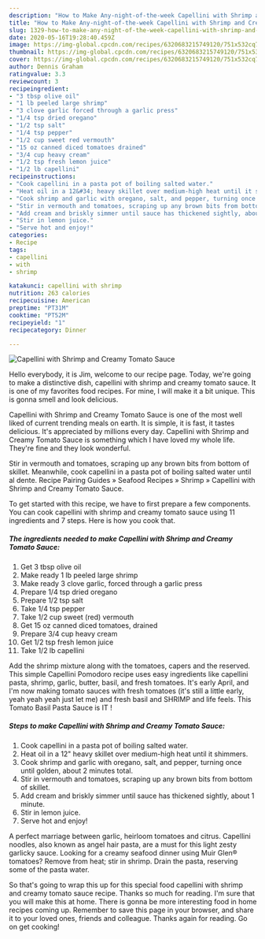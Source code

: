 ```yaml
---
description: "How to Make Any-night-of-the-week Capellini with Shrimp and Creamy Tomato Sauce"
title: "How to Make Any-night-of-the-week Capellini with Shrimp and Creamy Tomato Sauce"
slug: 1329-how-to-make-any-night-of-the-week-capellini-with-shrimp-and-creamy-tomato-sauce
date: 2020-05-16T19:28:40.459Z
image: https://img-global.cpcdn.com/recipes/6320683215749120/751x532cq70/capellini-with-shrimp-and-creamy-tomato-sauce-recipe-main-photo.jpg
thumbnail: https://img-global.cpcdn.com/recipes/6320683215749120/751x532cq70/capellini-with-shrimp-and-creamy-tomato-sauce-recipe-main-photo.jpg
cover: https://img-global.cpcdn.com/recipes/6320683215749120/751x532cq70/capellini-with-shrimp-and-creamy-tomato-sauce-recipe-main-photo.jpg
author: Dennis Graham
ratingvalue: 3.3
reviewcount: 3
recipeingredient:
- "3 tbsp olive oil"
- "1 lb peeled large shrimp"
- "3 clove garlic forced through a garlic press"
- "1/4 tsp dried oregano"
- "1/2 tsp salt"
- "1/4 tsp pepper"
- "1/2 cup sweet red vermouth"
- "15 oz canned diced tomatoes drained"
- "3/4 cup heavy cream"
- "1/2 tsp fresh lemon juice"
- "1/2 lb capellini"
recipeinstructions:
- "Cook capellini in a pasta pot of boiling salted water."
- "Heat oil in a 12&#34; heavy skillet over medium-high heat until it shimmers."
- "Cook shrimp and garlic with oregano, salt, and pepper, turning once until golden, about 2 minutes total."
- "Stir in vermouth and tomatoes, scraping up any brown bits from bottom of skillet."
- "Add cream and briskly simmer until sauce has thickened sightly, about 1 minute."
- "Stir in lemon juice."
- "Serve hot and enjoy!"
categories:
- Recipe
tags:
- capellini
- with
- shrimp

katakunci: capellini with shrimp 
nutrition: 263 calories
recipecuisine: American
preptime: "PT31M"
cooktime: "PT52M"
recipeyield: "1"
recipecategory: Dinner

---
```



![Capellini with Shrimp and Creamy Tomato Sauce](https://img-global.cpcdn.com/recipes/6320683215749120/751x532cq70/capellini-with-shrimp-and-creamy-tomato-sauce-recipe-main-photo.jpg)

Hello everybody, it is Jim, welcome to our recipe page. Today, we're going to make a distinctive dish, capellini with shrimp and creamy tomato sauce. It is one of my favorites food recipes. For mine, I will make it a bit unique. This is gonna smell and look delicious.

Capellini with Shrimp and Creamy Tomato Sauce is one of the most well liked of current trending meals on earth. It is simple, it is fast, it tastes delicious. It's appreciated by millions every day. Capellini with Shrimp and Creamy Tomato Sauce is something which I have loved my whole life. They're fine and they look wonderful.

Stir in vermouth and tomatoes, scraping up any brown bits from bottom of skillet. Meanwhile, cook capellini in a pasta pot of boiling salted water until al dente. Recipe Pairing Guides » Seafood Recipes » Shrimp » Capellini with Shrimp and Creamy Tomato Sauce.


To get started with this recipe, we have to first prepare a few components. You can cook capellini with shrimp and creamy tomato sauce using 11 ingredients and 7 steps. Here is how you cook that.

<!--inarticleads1-->

##### The ingredients needed to make Capellini with Shrimp and Creamy Tomato Sauce:

1. Get 3 tbsp olive oil
1. Make ready 1 lb peeled large shrimp
1. Make ready 3 clove garlic, forced through a garlic press
1. Prepare 1/4 tsp dried oregano
1. Prepare 1/2 tsp salt
1. Take 1/4 tsp pepper
1. Take 1/2 cup sweet (red) vermouth
1. Get 15 oz canned diced tomatoes, drained
1. Prepare 3/4 cup heavy cream
1. Get 1/2 tsp fresh lemon juice
1. Take 1/2 lb capellini


Add the shrimp mixture along with the tomatoes, capers and the reserved. This simple Capellini Pomodoro recipe uses easy ingredients like capellini pasta, shrimp, garlic, butter, basil, and fresh tomatoes. It&#39;s early April, and I&#39;m now making tomato sauces with fresh tomatoes (it&#39;s still a little early, yeah yeah yeah just let me) and fresh basil and SHRIMP and life feels. This Tomato Basil Pasta Sauce is IT ! 

<!--inarticleads2-->

##### Steps to make Capellini with Shrimp and Creamy Tomato Sauce:

1. Cook capellini in a pasta pot of boiling salted water.
1. Heat oil in a 12&#34; heavy skillet over medium-high heat until it shimmers.
1. Cook shrimp and garlic with oregano, salt, and pepper, turning once until golden, about 2 minutes total.
1. Stir in vermouth and tomatoes, scraping up any brown bits from bottom of skillet.
1. Add cream and briskly simmer until sauce has thickened sightly, about 1 minute.
1. Stir in lemon juice.
1. Serve hot and enjoy!


A perfect marriage between garlic, heirloom tomatoes and citrus. Capellini noodles, also known as angel hair pasta, are a must for this light zesty garlicky sauce. Looking for a creamy seafood dinner using Muir Glen® tomatoes? Remove from heat; stir in shrimp. Drain the pasta, reserving some of the pasta water. 

So that's going to wrap this up for this special food capellini with shrimp and creamy tomato sauce recipe. Thanks so much for reading. I'm sure that you will make this at home. There is gonna be more interesting food in home recipes coming up. Remember to save this page in your browser, and share it to your loved ones, friends and colleague. Thanks again for reading. Go on get cooking!
